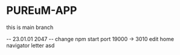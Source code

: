 # PUREuM-APP 

this is main branch  

-- 23.01.01 2047 -- 
change npm start port 19000 -> 3010
edit home navigator letter asd
 
